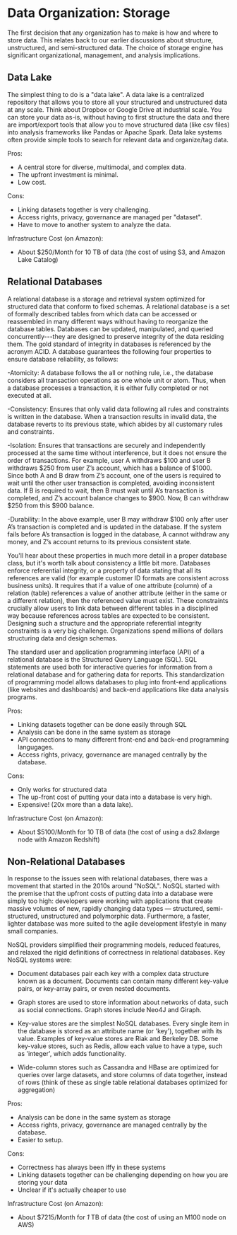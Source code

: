 # Data Organization: Storage
The first decision that any organization has to make is how and where to store data. This relates back to our earlier discussions about structure, unstructured, and semi-structured data. The choice of storage engine has significant organizational, management, and analysis implications.

## Data Lake
The simplest thing to do is a "data lake". A data lake is a centralized repository that allows you to store all your structured and unstructured data at any scale. Think about Dropbox or Google Drive at industrial scale. You can store your data as-is, without having to first structure the data and there are import/export tools that allow you to move structured data (like csv files) into analysis frameworks like Pandas or Apache Spark. Data lake systems often provide simple tools to search for relevant data and organize/tag data. 

Pros:
- A central store for diverse, multimodal, and complex data.
- The upfront investment is minimal.
- Low cost. 

Cons:
- Linking datasets together is very challenging.
- Access rights, privacy, governance are managed per "dataset".
- Have to move to another system to analyze the data.

Infrastructure Cost (on Amazon):
- About $250/Month for 10 TB of data (the cost of using S3, and Amazon Lake Catalog)

## Relational Databases
A relational database is a storage and retrieval system optimized for structured data that conform to fixed schemas.
A relational database is a set of formally described tables from which data can be accessed or reassembled in many different ways without having to reorganize the database tables. 
Databases can be updated, manipulated, and queried concurrently---they are designed to preserve integrity of the data residing them. The gold standard of integrity in databases is referenced by the acronym ACID. A database guarantees the following four properties to ensure database reliability, as follows:

-Atomicity: A database follows the all or nothing rule, i.e., the database considers all transaction operations as one whole unit or atom. Thus, when a database processes a transaction, it is either fully completed or not executed at all.

-Consistency: Ensures that only valid data following all rules and constraints is written in the database. When a transaction results in invalid data, the database reverts to its previous state, which abides by all customary rules and constraints.

-Isolation: Ensures that transactions are securely and independently processed at the same time without interference, but it does not ensure the order of transactions. For example, user A withdraws $100 and user B withdraws $250 from user Z’s account, which has a balance of $1000. Since both A and B draw from Z’s account, one of the users is required to wait until the other user transaction is completed, avoiding inconsistent data. If B is required to wait, then B must wait until A’s transaction is completed, and Z’s account balance changes to $900. Now, B can withdraw $250 from this $900 balance.

-Durability: In the above example, user B may withdraw $100 only after user A’s transaction is completed and is updated in the database. If the system fails before A’s transaction is logged in the database, A cannot withdraw any money, and Z’s account returns to its previous consistent state.

You'll hear about these properties in much more detail in a proper database class, but it's worth talk about consistency a little bit more. Databases enforce referential integrity, or a property of data stating that all its references are valid (for example customer ID formats are consistent across business units). It requires that if a value of one attribute (column) of a relation (table) references a value of another attribute (either in the same or a different relation), then the referenced value must exist. These constraints crucially allow users to link data between different tables in a disciplined way because references across tables are expected to be consistent. Designing such a structure and the appropriate referential integrity constraints is a very big challenge. Organizations spend millions of dollars structuring data and design schemas.

The standard user and application programming interface (API) of a relational database is the Structured Query Language (SQL). SQL statements are used both for interactive queries for information from a relational database and for gathering data for reports. This standardization of programming model allows databases to plug into front-end applications (like websites and dashboards) and back-end applications like data analysis programs.

Pros:
- Linking datasets together can be done easily through SQL
- Analysis can be done in the same system as storage
- API connections to many different front-end and back-end programming langugages.
- Access rights, privacy, governance are managed centrally by the database.

Cons:
- Only works for structured data
- The up-front cost of putting your data into a database is very high.
- Expensive! (20x more than a data lake).

Infrastructure Cost (on Amazon):
- About $5100/Month for 10 TB of data (the cost of using a ds2.8xlarge node with Amazon Redshift)

## Non-Relational Databases
In response to the issues seen with relational databases, there was a movement that started in the 2010s around "NoSQL". NoSQL 
started with the premise that the upfront costs of putting data into a database were simply too high: developers were working with applications that create massive volumes of new, rapidly changing data types — structured, semi-structured, unstructured and polymorphic data. Furthermore, a faster, lighter database was more suited to the agile development lifestyle in many small companies. 

NoSQL providers simplified their programming models, reduced features, and relaxed the rigid definitions of correctness in relational databases. Key NoSQL systems were:

- Document databases pair each key with a complex data structure known as a document. Documents can contain many different key-value pairs, or key-array pairs, or even nested documents.

- Graph stores are used to store information about networks of data, such as social connections. Graph stores include Neo4J and Giraph.

- Key-value stores are the simplest NoSQL databases. Every single item in the database is stored as an attribute name (or 'key'), together with its value. Examples of key-value stores are Riak and Berkeley DB. Some key-value stores, such as Redis, allow each value to have a type, such as 'integer', which adds functionality.

- Wide-column stores such as Cassandra and HBase are optimized for queries over large datasets, and store columns of data together, instead of rows (think of these as single table relational databases optimized for aggregation)

Pros:
- Analysis can be done in the same system as storage
- Access rights, privacy, governance are managed centrally by the database.
- Easier to setup.

Cons:
- Correctness has always been iffy in these systems
- Linking datasets together can be challenging depending on how you are storing your data
- Unclear if it's actually cheaper to use

Infrastructure Cost (on Amazon):
- About $7215/Month for *1* TB of data (the cost of using an M100 node on AWS)

